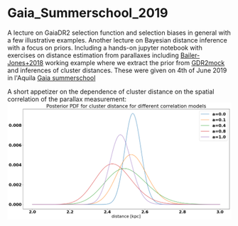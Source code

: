 # Gaia_Summerschool_2019

A lecture on GaiaDR2 selection function and selection biases in general with a few illustrative examples.
Another lecture on Bayesian distance inference with a focus on priors.
Including a hands-on jupyter notebook with exercises on distance estimation from parallaxes including [Bailer-Jones+2018](http://adsabs.harvard.edu/abs/2018AJ....156...58B) working example where we extract the prior from [GDR2mock](http://adsabs.harvard.edu/abs/2018PASP..130g4101R) and inferences of cluster distances.
These were given on 4th of June 2019 in l'Aquila [Gaia summerschool](https://www.cifs-isss.org/)

A short appetizer on the dependence of cluster distance on the spatial correlation of the parallax measurement:
![](notebook/pics/spatial_correlation.png)
